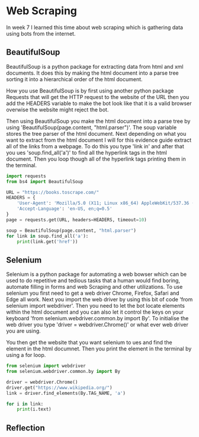 # Web Scraping
In week 7 I learned this time about web scraping which is gathering data using bots from the internet.

## BeautifulSoup
BeautifulSoup is a python package for extracting data from html and xml documents. It does this by making the html document into a parse tree sorting it into a hierarchical order of the html document.

How you use BeautifulSoup is by first using another python package Requests that will get the HTTP request to the website of the URL then you add the HEADERS variable to make the bot look like that it is a valid browser overwise the website might reject the bot. 

Then using BeautifulSoup you make the html document into a parse tree by using 'BeautifulSoup(page.content, "html.parser")'. The soup variable stores the tree parser of the html document. Next depending on what you want to extract from the html document I will for this evidence guide extract all of the links from a webpage. To do this you type 'link in' and after that you ues 'soup.find_all('a')' to find all the hyperlink tags in the html document. Then you loop though all of the hyperlink tags printing them in the terminal.

```python
import requests
from bs4 import BeautifulSoup

URL = "https://books.toscrape.com/"
HEADERS = {
    'User-Agent': 'Mozilla/5.0 (X11; Linux x86_64) AppleWebKit/537.36 (KHTML, like Gecko) Chrome/66.0.3359.181 Safari/537.36',
    'Accept-Language': 'en-US, en;q=0.5'
}
page = requests.get(URL, headers=HEADERS, timeout=10)

soup = BeautifulSoup(page.content, "html.parser")
for link in soup.find_all('a'):
    print(link.get('href'))
```

## Selenium 
Selenium is a python package for automating a web bowser which can be used to do repetitive and tedious tasks that a human would find boring, automate filling in forms and web Scraping and other utilizations. To use selenium you first need to get a web driver Chrome, Firefox, Safari and Edge all work. Next you import the web driver by using this bit of code 'from selenium import webdriver'. Then you need to let the bot locate elements within the html document and you can also let it control the keys on your keyboard 'from selenium.webdriver.common.by import By'. To initialise the web driver you type 'driver = webdriver.Chrome()' or what ever web driver you are using. 

You then get the website that you want selenium to ues and find the element in the html documnet. Then you print the element in the terminal by using a for loop.

```python
from selenium import webdriver
from selenium.webdriver.common.by import By

driver = webdriver.Chrome()
driver.get("https://www.wikipedia.org/")
link = driver.find_elements(By.TAG_NAME, 'a') 

for i in link: 
    print(i.text)
```

## Reflection
